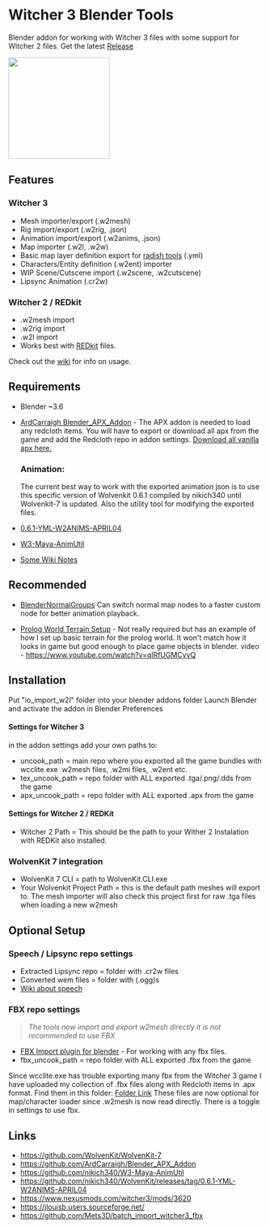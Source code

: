 # Witcher 3 Blender Tools
Blender addon for working with Witcher 3 files with some support for Witcher 2 files. Get the latest [Release](https://github.com/dingdio/Witcher3-Blender-Tools/releases)

<img src="https://user-images.githubusercontent.com/4729750/227740200-4722f6c0-fce9-43f5-a4c2-68d6b90c706a.jpg" height="200">

## Features

### Witcher 3
- Mesh importer/export (.w2mesh)
- Rig import/export (.w2rig, .json)
- Animation import/export (.w2anims, .json)
- Map importer (.w2l, .w2w)
- Basic map layer definition export for [radish tools](https://www.nexusmods.com/witcher3/mods/3620) (.yml)
- Characters/Entity definition (.w2ent) importer
- WIP Scene/Cutscene import (.w2scene, .w2cutscene)
- Lipsync Animation (.cr2w)

### Witcher 2 / REDkit
- .w2mesh import
- .w2rig import
- .w2l import
- Works best with [REDkit](https://redkitwiki.cdprojektred.com/welcome+to+the+redkit+wiki.htm) files.

Check out the [wiki](https://github.com/dingdio/Witcher3-Blender-Tools/wiki) for info on usage.

## Requirements
- Blender ~3.6

- [ArdCarraigh Blender_APX_Addon](https://github.com/ArdCarraigh/Blender_APX_Addon) - The APX addon is needed to load any redcloth items. You will have to export or download all apx from the game and add the Redcloth repo in addon settings. [Download all vanilla apx here.](https://mega.nz/file/CchGVCSb#ahDgIhxvicClEA9VHecPu6S95iT8ih2Q5kRMUHoY5ec)

    ### **Animation**:
    The current best way to work with the exported animation json is to use this specific version of Wolvenkit 0.6.1 compiled by nikich340 until Wolvenkit-7 is updated. Also the utility tool for modifying the exported files.
- [0.6.1-YML-W2ANIMS-APRIL04](https://github.com/nikich340/WolvenKit/releases/tag/0.6.1-YML-W2ANIMS-APRIL04)
- [W3-Maya-AnimUtil](https://github.com/nikich340/W3-Maya-AnimUtil) 
- [Some Wiki Notes](https://github.com/dingdio/Witcher3_Blender_Tools/wiki/Exporting-Animation-Notes)

## Recommended 

- [BlenderNormalGroups](https://github.com/theoldben/BlenderNormalGroups) Can switch normal map nodes to a faster custom node for better animation playback.

- [Prolog World Terrain Setup](https://mega.nz/file/WNZzCQQR#KICtWteq_OxwU_YKj4LU09kdJlBMqzzwIJd8DVGil4Q) - Not really required but has an example of how I set up basic terrain for the prolog world. It won't match how it looks in game but good enough to place game objects in blender. video - https://www.youtube.com/watch?v=qlRfUGMCyvQ

## Installation
Put "io_import_w2l" folder into your blender addons folder
Launch Blender and activate the addon in Blender Preferences

#### Settings for Witcher 3
in the addon settings add your own paths to:
- uncook_path = main repo where you exported all the game bundles with wcclite.exe .w2mesh files, .w2mi files, .w2ent etc.
- tex_uncook_path = repo folder with ALL exported .tga/.png/.dds from the game
- apx_uncook_path = repo folder with ALL exported .apx from the game

#### Settings for Witcher 2 / REDKit
- Witcher 2 Path = This should be the path to your Wither 2 Instalation with REDKit also installed.

### WolvenKit 7 integration
- WolvenKit 7 CLI = path to WolvenKit.CLI.exe
- Your Wolvenkit Project Path = this is the default path meshes will export to. The mesh importer will also check this project first for raw .tga files when loading a new w2mesh

## Optional Setup

### Speech / Lipsync repo settings
- Extracted Lipsync repo = folder with .cr2w files
- Converted wem files = folder with (.ogg)s 
- [Wiki about speech](https://github.com/dingdio/Witcher3-Blender-Tools/wiki/Speech-and-Lipsync-Notes)

### FBX repo settings
>*The tools now import and export w2mesh directly it is not recommended to use FBX*
- [FBX Import plugin for blender](https://www.nexusmods.com/witcher3/mods/6118) - For working with any fbx files.
- fbx_uncook_path = repo folder with ALL exported .fbx from the game

Since wcclite.exe has trouble exporting many fbx from the Witcher 3 game I have uploaded my collection of .fbx files along with Redcloth items in .apx format. Find them in this folder: [Folder Link](https://mega.nz/folder/GIR3AZBY#I4EEwkl4tjgnIv07f10n0A) These files are now optional for map/character loader since .w2mesh is now read directly. There is a toggle in settings to use fbx.

## Links
- https://github.com/WolvenKit/WolvenKit-7
- https://github.com/ArdCarraigh/Blender_APX_Addon
- https://github.com/nikich340/W3-Maya-AnimUtil
- https://github.com/nikich340/WolvenKit/releases/tag/0.6.1-YML-W2ANIMS-APRIL04
- https://www.nexusmods.com/witcher3/mods/3620
- https://jlouisb.users.sourceforge.net/
- https://github.com/Mets3D/batch_import_witcher3_fbx
